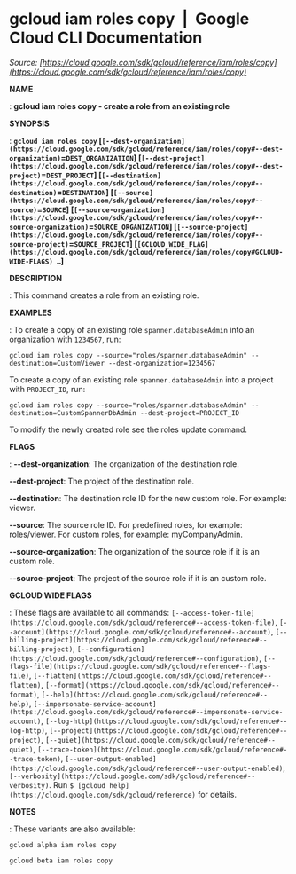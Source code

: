 # gcloud iam roles copy  |  Google Cloud CLI Documentation

*Source: [https://cloud.google.com/sdk/gcloud/reference/iam/roles/copy](https://cloud.google.com/sdk/gcloud/reference/iam/roles/copy)*

**NAME**

: **gcloud iam roles copy - create a role from an existing role**

**SYNOPSIS**

: **`gcloud iam roles copy` [`[--dest-organization](https://cloud.google.com/sdk/gcloud/reference/iam/roles/copy#--dest-organization)`=`DEST_ORGANIZATION`] [`[--dest-project](https://cloud.google.com/sdk/gcloud/reference/iam/roles/copy#--dest-project)`=`DEST_PROJECT`] [`[--destination](https://cloud.google.com/sdk/gcloud/reference/iam/roles/copy#--destination)`=`DESTINATION`] [`[--source](https://cloud.google.com/sdk/gcloud/reference/iam/roles/copy#--source)`=`SOURCE`] [`[--source-organization](https://cloud.google.com/sdk/gcloud/reference/iam/roles/copy#--source-organization)`=`SOURCE_ORGANIZATION`] [`[--source-project](https://cloud.google.com/sdk/gcloud/reference/iam/roles/copy#--source-project)`=`SOURCE_PROJECT`] [`[GCLOUD_WIDE_FLAG](https://cloud.google.com/sdk/gcloud/reference/iam/roles/copy#GCLOUD-WIDE-FLAGS) …`]**

**DESCRIPTION**

: This command creates a role from an existing role.

**EXAMPLES**

: To create a copy of an existing role
``spanner.databaseAdmin`` into an organization
with ``1234567``, run:

```
gcloud iam roles copy --source="roles/spanner.databaseAdmin" --destination=CustomViewer --dest-organization=1234567
```

To create a copy of an existing role
``spanner.databaseAdmin`` into a project with
``PROJECT_ID``, run:

```
gcloud iam roles copy --source="roles/spanner.databaseAdmin" --destination=CustomSpannerDbAdmin --dest-project=PROJECT_ID
```

To modify the newly created role see the roles update command.

**FLAGS**

: **--dest-organization**:
The organization of the destination role.

**--dest-project**:
The project of the destination role.

**--destination**:
The destination role ID for the new custom role. For example: viewer.

**--source**:
The source role ID. For predefined roles, for example: roles/viewer. For custom
roles, for example: myCompanyAdmin.

**--source-organization**:
The organization of the source role if it is an custom role.

**--source-project**:
The project of the source role if it is an custom role.

**GCLOUD WIDE FLAGS**

: These flags are available to all commands: `[--access-token-file](https://cloud.google.com/sdk/gcloud/reference#--access-token-file)`,
`[--account](https://cloud.google.com/sdk/gcloud/reference#--account)`, `[--billing-project](https://cloud.google.com/sdk/gcloud/reference#--billing-project)`,
`[--configuration](https://cloud.google.com/sdk/gcloud/reference#--configuration)`,
`[--flags-file](https://cloud.google.com/sdk/gcloud/reference#--flags-file)`,
`[--flatten](https://cloud.google.com/sdk/gcloud/reference#--flatten)`, `[--format](https://cloud.google.com/sdk/gcloud/reference#--format)`, `[--help](https://cloud.google.com/sdk/gcloud/reference#--help)`, `[--impersonate-service-account](https://cloud.google.com/sdk/gcloud/reference#--impersonate-service-account)`,
`[--log-http](https://cloud.google.com/sdk/gcloud/reference#--log-http)`,
`[--project](https://cloud.google.com/sdk/gcloud/reference#--project)`, `[--quiet](https://cloud.google.com/sdk/gcloud/reference#--quiet)`, `[--trace-token](https://cloud.google.com/sdk/gcloud/reference#--trace-token)`, `[--user-output-enabled](https://cloud.google.com/sdk/gcloud/reference#--user-output-enabled)`,
`[--verbosity](https://cloud.google.com/sdk/gcloud/reference#--verbosity)`.
Run `$ [gcloud help](https://cloud.google.com/sdk/gcloud/reference)` for details.

**NOTES**

: These variants are also available:

```
gcloud alpha iam roles copy
```

```
gcloud beta iam roles copy
```
